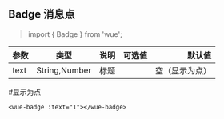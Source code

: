 ## Badge 消息点

> import { Badge } from 'wue';


| 参数           | 类型          | 说明  | 可选值| 默认值|
| ------------- |:-------------:| -----:|-----:|-----:|
| text         | String,Number |标题| | 空（显示为点）|


#显示为点
```
<wue-badge :text="1"></wue-badge>
```